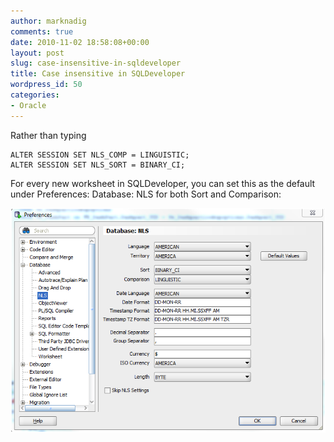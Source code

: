 ```yaml
---
author: marknadig
comments: true
date: 2010-11-02 18:58:08+00:00
layout: post
slug: case-insensitive-in-sqldeveloper
title: Case insensitive in SQLDeveloper
wordpress_id: 50
categories:
- Oracle
---
```


Rather than typing 

```
ALTER SESSION SET NLS_COMP = LINGUISTIC;
ALTER SESSION SET NLS_SORT = BINARY_CI;
```

For every new worksheet in SQLDeveloper, you can set this as the default under Preferences: Database: NLS for both Sort and Comparison:

![](/images/2010-11-02-case-insensitive-in-sqldeveloper.png)
